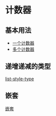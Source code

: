 # 计数器
## 基本用法
* [一个计数器](./counter-one.html)
* [多个计数器](./counter-more.html)

## 递增递减的类型
[list-style-type](./counter-list-style-type.html)

## 嵌套
[嵌套](./counter-nesting.html)
